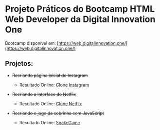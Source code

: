 # Projeto Práticos do Bootcamp HTML Web Developer da Digital Innovation One

Bootcamp disponível em: [https://web.digitalinnovation.one/](https://web.digitalinnovation.one/)

## Projetos:

- ~~Recriando página inicial do Instagram~~

    - Resultado Online: [Clone Instagram](https://thauska.github.io/bootcampHTML-DIO/cloneInstagram/)

- ~~Recriando a Interface do Netflix~~

    - Resultado Online: [Clone Netflix](https://thauska.github.io/bootcampHTML-DIO/cloneNetflix/)

- ~~Recriando o jogo da cobrinha com JavaScript~~

    - Resultado Online: [SnakeGame](https://thauska.github.io/bootcampHTML-DIO/cloneJogoCobra/)